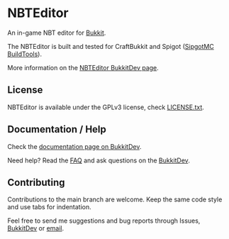 NBTEditor
=========

An in-game NBT editor for [Bukkit].

The NBTEditor is built and tested for CraftBukkit and Spigot ([SipgotMC BuildTools][BuildTools]).

More information on the [NBTEditor BukkitDev page][NBTEditor].

License
-------

NBTEditor is available under the GPLv3 license, check [LICENSE.txt](LICENSE.txt).

Documentation / Help
--------------------

Check the [documentation page on BukkitDev][NBTEditor-Documentation].

Need help? Read the [FAQ][NBTEditor-FAQ] and ask questions on the [BukkitDev][NBTEditor].

Contributing
------------

Contributions to the main branch are welcome. Keep the same code style and use tabs for indentation.

Feel free to send me suggestions and bug reports through Issues, [BukkitDev][NBTEditor] or [email][contacts].



[Bukkit]: http://bukkit.org/
[BuildTools]: https://www.spigotmc.org/wiki/buildtools/
[NBTEditor]: http://dev.bukkit.org/bukkit-plugins/nbteditor/
[NBTEditor-Documentation]: http://dev.bukkit.org/bukkit-plugins/nbteditor/pages/documentation/
[NBTEditor-FAQ]: http://dev.bukkit.org/bukkit-plugins/nbteditor/pages/documentation/faq/
[contacts]: http://goncalomb.com/contacts
